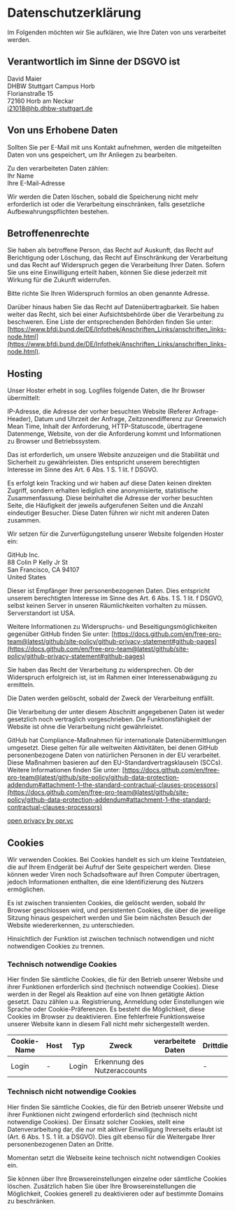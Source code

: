 # Datenschutzerklärung

Im Folgenden möchten wir Sie aufklären, wie Ihre Daten von uns verarbeitet werden.

## Verantwortlich im Sinne der DSGVO ist

David Maier\
DHBW Stuttgart Campus Horb\
Florianstraße 15\
72160 Horb am Neckar\
[i21018@hb.dhbw-stuttgart.de](mailto:i21018@hb.dhbw-stuttgart.de)

## Von uns Erhobene Daten

Sollten Sie per E-Mail mit uns Kontakt aufnehmen, werden die mitgeteilten Daten von uns gespeichert, um Ihr Anliegen zu bearbeiten.

Zu den verarbeiteten Daten zählen:\
Ihr Name\
Ihre E-Mail-Adresse

Wir werden die Daten löschen, sobald die Speicherung nicht mehr erforderlich ist oder die Verarbeitung einschränken, falls gesetzliche Aufbewahrungspflichten bestehen.

## Betroffenenrechte

Sie haben als betroffene Person, das Recht auf Auskunft, das Recht auf Berichtigung oder Löschung, das Recht auf Einschränkung der Verarbeitung und das Recht auf Widerspruch gegen die Verarbeitung Ihrer Daten.
Sofern Sie uns eine Einwilligung erteilt haben, können Sie diese jederzeit mit Wirkung für die Zukunft widerrufen.

Bitte richte Sie Ihren Widerspruch formlos an oben genannte Adresse.

Darüber hinaus haben Sie das Recht auf Datenübertragbarkeit.
Sie haben weiter das Recht, sich bei einer Aufsichtsbehörde über die Verarbeitung zu beschweren.
Eine Liste der entsprechenden Behörden finden Sie unter: [https://www.bfdi.bund.de/DE/Infothek/Anschriften_Links/anschriften_links-node.html](https://www.bfdi.bund.de/DE/Infothek/Anschriften_Links/anschriften_links-node.html).

## Hosting

Unser Hoster erhebt in sog. Logfiles folgende Daten, die Ihr Browser übermittelt:

IP-Adresse, die Adresse der vorher besuchten Website (Referer Anfrage-Header), Datum und Uhrzeit der Anfrage, Zeitzonendifferenz zur Greenwich Mean Time, Inhalt der Anforderung, HTTP-Statuscode, übertragene Datenmenge, Website, von der die Anforderung kommt und Informationen zu Browser und Betriebssystem.

Das ist erforderlich, um unsere Website anzuzeigen und die Stabilität und Sicherheit zu gewährleisten.
Dies entspricht unserem berechtigten Interesse im Sinne des Art. 6 Abs. 1 S. 1 lit. f DSGVO.

Es erfolgt kein Tracking und wir haben auf diese Daten keinen direkten Zugriff, sondern erhalten lediglich eine anonymisierte, statistische Zusammenfassung.
Diese beinhaltet die Adresse der vorher besuchten Seite, die Häufigkeit der jeweils aufgerufenen Seiten und die Anzahl eindeutiger Besucher.
Diese Daten führen wir nicht mit anderen Daten zusammen.

Wir setzen für die Zurverfügungstellung unserer Website folgenden Hoster ein:

GitHub Inc.\
88 Colin P Kelly Jr St\
San Francisco, CA 94107\
United States

Dieser ist Empfänger Ihrer personenbezogenen Daten.
Dies entspricht unserem berechtigten Interesse im Sinne des Art. 6 Abs. 1 S. 1 lit. f DSGVO, selbst keinen Server in unseren Räumlichkeiten vorhalten zu müssen. Serverstandort ist USA.

Weitere Informationen zu Widerspruchs- und Beseitigungsmöglichkeiten gegenüber GitHub finden Sie unter: [https://docs.github.com/en/free-pro-team@latest/github/site-policy/github-privacy-statement#github-pages](https://docs.github.com/en/free-pro-team@latest/github/site-policy/github-privacy-statement#github-pages)

Sie haben das Recht der Verarbeitung zu widersprechen.
Ob der Widerspruch erfolgreich ist, ist im Rahmen einer Interessenabwägung zu ermitteln.

Die Daten werden gelöscht, sobald der Zweck der Verarbeitung entfällt.

Die Verarbeitung der unter diesem Abschnitt angegebenen Daten ist weder gesetzlich noch vertraglich vorgeschrieben.
Die Funktionsfähigkeit der Website ist ohne die Verarbeitung nicht gewährleistet.

GitHub hat Compliance-Maßnahmen für internationale Datenübermittlungen umgesetzt.
Diese gelten für alle weltweiten Aktivitäten, bei denen GitHub personenbezogene Daten von natürlichen Personen in der EU verarbeitet.
Diese Maßnahmen basieren auf den EU-Standardvertragsklauseln (SCCs).
Weitere Informationen finden Sie unter: [https://docs.github.com/en/free-pro-team@latest/github/site-policy/github-data-protection-addendum#attachment-1–the-standard-contractual-clauses-processors](https://docs.github.com/en/free-pro-team@latest/github/site-policy/github-data-protection-addendum#attachment-1–the-standard-contractual-clauses-processors)

[open privacy by opr.vc](https://opr.vc)

## Cookies

Wir verwenden Cookies. Bei Cookies handelt es sich um kleine Textdateien, die auf Ihrem Endgerät bei Aufruf der Seite gespeichert werden. Diese können weder Viren noch Schadsoftware auf Ihren Computer übertragen, jedoch Informationen enthalten, die eine Identifizierung des Nutzers ermöglichen.

Es ist zwischen transienten Cookies, die gelöscht werden, sobald Ihr Browser geschlossen wird, und persistenten Cookies, die über die jeweilige Sitzung hinaus gespeichert werden und Sie beim nächsten Besuch der Website wiedererkennen, zu unterschieden.

Hinsichtlich der Funktion ist zwischen technisch notwendigen und nicht notwendigen Cookies zu trennen.

### Technisch notwendige Cookies
Hier finden Sie sämtliche Cookies, die für den Betrieb unserer Website und ihrer Funktionen erforderlich sind (technisch notwendige Cookies). Diese werden in der Regel als Reaktion auf eine von Ihnen getätigte Aktion gesetzt. Dazu zählen u.a. Registrierung, Anmeldung oder Einstellungen wie Sprache oder Cookie-Präferenzen. Es besteht die Möglichkeit, diese Cookies im Browser zu deaktivieren. Eine fehlerfreie Funktionsweise unserer Website kann in diesem Fall nicht mehr sichergestellt werden.

| Cookie-Name | Host | Typ | Zweck | verarbeitete Daten | Drittdienst | Gültigkeitsdauer | Zielland |
|---|---|---|---|---|---|---|---|
| Login | - | Login | Erkennung des Nutzeraccounts |  | - | Bis zur Abmeldung | - |


### Technisch nicht notwendige Cookies
Hier finden Sie sämtliche Cookies, die für den Betrieb unserer Website und ihrer Funktionen nicht zwingend erforderlich sind (technisch nicht notwendige Cookies). Der Einsatz solcher Cookies, stellt eine Datenverarbeitung dar, die nur mit aktiver Einwilligung Ihrerseits erlaubt ist (Art. 6 Abs. 1 S. 1 lit. a DSGVO). Dies gilt ebenso für die Weitergabe Ihrer personenbezogenen Daten an Dritte.

Momentan setzt die Webseite keine technisch nicht notwendigen Cookies ein.

Sie können über Ihre Browsereinstellungen einzelne oder sämtliche Cookies löschen. Zusätzlich haben Sie über Ihre Browsereinstellungen die Möglichkeit, Cookies generell zu deaktivieren oder auf bestimmte Domains zu beschränken.